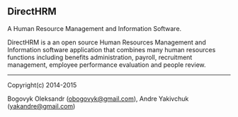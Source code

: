 DirectHRM
---
A Human Resource Management and Information Software.

DirectHRM is a an open source Human Resources Management and Information software application that combines many human resources functions including benefits administration, payroll, recruitment management, employee performance evaluation and people review.

---
Copyright(c) 2014-2015

Bogovyk Oleksandr (obogovyk@gmail.com), Andre Yakivchuk (yakandre@gmail.com)
